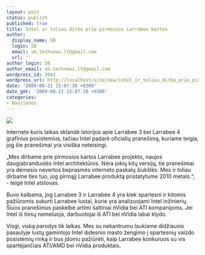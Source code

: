 ```yaml
---
layout: post
status: publish
published: true
title: Intel ir toliau dirba prie pirmosios Larrabee kartos
author:
  display_name: SB
  login: SB
  email: sb.technews.lt@gmail.com
  url: ''
author_login: SB
author_email: sb.technews.lt@gmail.com
wordpress_id: 3942
wordpress_url: http://localhost/site/new/intel_ir_toliau_dirba_prie_pirmosios_larrabee_kartos/
date: '2009-08-21 15:07:30 +0300'
date_gmt: '2009-08-21 15:07:30 +0300'
categories:
- Naujienos
---
```

<div class="imgright"><img src="http://www.part.lt/img/13ee287fc6adcdf56c0bda6dd6d23b7b753.jpg"  /></div>
<p>Internete kuris laikas sklandė istorijos apie Larrabee 3 bei Larrabee 4 grafinius posistemius, tačiau Intel padarė oficialių pranešimą, kuriame teigia, jog šie pranešimai yra visiška neteisingi.</p>
<p>„Mes dirbame prie pirmosios kartos Larrabee projekto, naujos daugiabranduolės Intel architektūros. Nėra jokių kitų versijų, tie pranešimai yra dėmesio nevertos beprasmės interneto paskalų šiukšlės. Mes ir toliau dirbame ties tuo, jog pirmąjį Larrabee produktą pristatytume 2010 metais.“, - teigė Intel atstovas.</p>
<p>Buvo kalbama, jog Larrabee 3 ir Larrabee 4 yra kiek spartesni ir kitomis pažiūromis sukurti Larrabee lustai, kurie yra analizuojami Intel inžinierių. Šiuos pranešimus paskelbė artimi šaltiniai nVidia bei ATI kompanijoms. Jei Intel iš tiesų nemeluoja, darbuotojai iš ATI bei nVidia labai klydo.</p>
<p>Visgi, viską parodys tik laikas. Mes su nekantrumu laukiame didžiausio pasaulyje lustų gamintojo Intel didesnio masto žengimo į spartesnių vaizdo posistemių rinką ir bus įdomu pažiūrėti, kaip Larrabee konkuruos su vis spartėjančiais ATI/AMD bei nVidia produktais.<br /></p>
